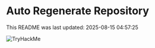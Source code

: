 # Auto Regenerate Repository

This README was last updated: 2025-08-15 04:57:25

 ![TryHackMe](https://tryhackme.com/badge/533634)